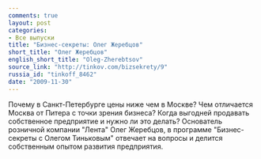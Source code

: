 ```yaml
---
comments: true
layout: post
categories:
- Все выпуски
title: "Бизнес-секреты: Олег Жеребцов"
short_title: "Олег Жеребцов"
english_short_title: "Oleg-Zherebtsov"
source_link: "http://tinkov.com/bizsekrety/9"
russia_id: "tinkoff_8462"
date: "2009-11-30"
---
```

Почему в Санкт-Петербурге цены ниже чем в Москве? Чем отличается Москва от Питера с точки зрения бизнеса? Когда выгодней продавать собственное предприятие и нужно ли это делать? Основатель розничной компании "Лента" Олег Жеребцов, в программе "Бизнес-секреты с Олегом Тиньковым" отвечает на вопросы и делится собственным опытом развития предприятия.
